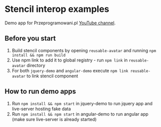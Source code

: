 # Stencil interop examples

Demo app for Przeprogramowani.pl [YouTube channel](https://www.youtube.com/channel/UCb2Y3vMeD6N4WDt5Acw7Arw).

## Before you start

1. Build stencil components by opening `reusable-avatar` and running `npm install && npm run build`
2. Use npm link to add it to global registry - run `npm link` in `reusable-avatar` directory
3. For both `jquery-demo` and `angular-demo` execute `npm link reusable-avatar` to link stencil component

## How to run demo apps

1. Run `npm install && npm start` in jquery-demo to run jquery app and live-server hosting fake data
2. Run `npm install && npm start` in angular-demo to run angular app (make sure live-server is already started)
